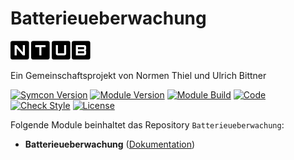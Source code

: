 # Batterieueberwachung

[![Image](imgs/ntub_logo.png)](https://github.com/ubittner/)  

Ein Gemeinschaftsprojekt von Normen Thiel und Ulrich Bittner

[![Symcon Version](https://img.shields.io/badge/Symcon_Version-5.2>-red.svg)](https://www.symcon.de/service/dokumentation/entwicklerbereich/sdk-tools/sdk-php/)
[![Module Version](https://img.shields.io/badge/Module_Version-4.01-blue.svg)]()
[![Module Build](https://img.shields.io/badge/Module_Build-19-blue.svg)]()
[![Code](https://img.shields.io/badge/Code-PHP-blue.svg)]()
[![Check Style](https://github.com/ubittner/Batterieueberwachung/workflows/Check%20Style/badge.svg)](https://github.com/ubittner/Batterieueberwachung/actions)
[![License](https://img.shields.io/badge/License-CC%20BY--NC--SA%204.0-green.svg)](https://creativecommons.org/licenses/by-nc-sa/4.0/)

Folgende Module beinhaltet das Repository `Batterieueberwachung`:

- __Batterieueberwachung__ ([Dokumentation](Batterieueberwachung))